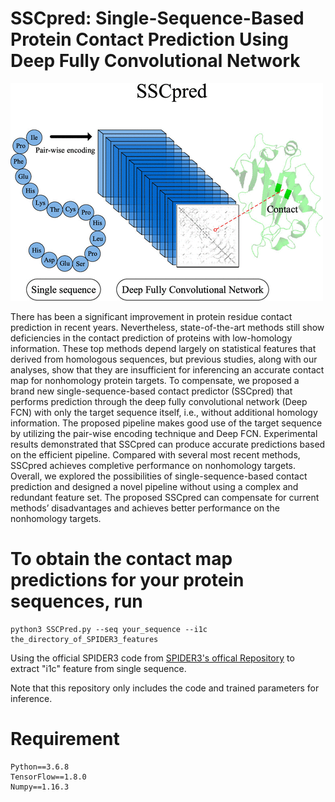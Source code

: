 # SSCpred: Single-Sequence-Based Protein Contact Prediction Using Deep Fully Convolutional Network

![Pipeline](./SSCPred.gif "pipeline")

There has been a significant improvement in protein residue contact prediction in recent years. Nevertheless, state-of-the-art methods still show deficiencies in the contact prediction of proteins with low-homology information. These top methods depend largely on statistical features that derived from homologous sequences, but previous studies, along with our analyses, show that they are insufficient for inferencing an accurate contact map for nonhomology protein targets. To compensate, we proposed a brand new single-sequence-based contact predictor (SSCpred) that performs prediction through the deep fully convolutional network (Deep FCN) with only the target sequence itself, i.e., without additional homology information. The proposed pipeline makes good use of the target sequence by utilizing the pair-wise encoding technique and Deep FCN. Experimental results demonstrated that SSCpred can produce accurate predictions based on the efficient pipeline. Compared with several most recent methods, SSCpred achieves completive performance on nonhomology targets. Overall, we explored the possibilities of single-sequence-based contact prediction and designed a novel pipeline without using a complex and redundant feature set. The proposed SSCpred can compensate for current methods’ disadvantages and achieves better performance on the nonhomology targets. 

# To obtain the contact map predictions for your protein sequences, run

    python3 SSCPred.py --seq your_sequence --i1c the_directory_of_SPIDER3_features

Using the official SPIDER3 code from [SPIDER3's offical Repository](https://github.com/zyxue/SPIDER3) to extract "i1c" feature from single sequence. 

Note that this repository only includes the code and trained parameters for inference.

# Requirement

    Python==3.6.8
    TensorFlow==1.8.0
    Numpy==1.16.3
